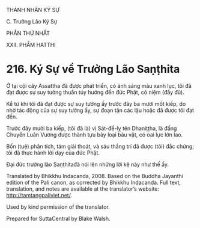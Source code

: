 THÁNH NHÂN KÝ SỰ

C. Trưởng Lão Ký Sự

PHẦN THỨ NHẤT

XXII. PHẨM HATTHI

# 216\. Ký Sự về Trưởng Lão Saṇṭhita

Ở tại cội cây Assattha đã được phát triển, có ánh sáng màu xanh lục, tôi đã đạt được sự suy tưởng thuần túy hướng đến đức Phật, có niệm (đầy đủ).

Kể từ khi tôi đã đạt được sự suy tưởng ấy trước đây ba mươi mốt kiếp, do nhờ tác động của sự suy tưởng ấy, sự đoạn tận các lậu hoặc đã được tôi đạt đến.

Trước đây mười ba kiếp, (tôi đã là) vị Sát-đế-lỵ tên Dhaniṭṭha, là đấng Chuyển Luân Vương được thành tựu bảy loại báu vật, có oai lực lớn lao.

Bốn (tuệ) phân tích, tám giải thoát, và sáu thắng trí đã được (tôi) đắc chứng; tôi đã thực hành lời dạy của đức Phật.

Đại đức trưởng lão Saṇṭhitađã nói lên những lời kệ này như thế ấy.

Translated by Bhikkhu Indacanda, 2008. Based on the Buddha Jayanthi edition of the Pali canon, as corrected by Bhikkhu Indacanda. Full text, translation, and notes are available at the translator’s website: http://tamtangpaliviet.net/.

Used by kind permission of the translator.

Prepared for SuttaCentral by Blake Walsh.